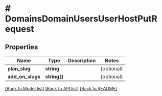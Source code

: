 # # DomainsDomainUsersUserHostPutRequest

## Properties

Name | Type | Description | Notes
------------ | ------------- | ------------- | -------------
**plan_slug** | **string** |  | [optional]
**add_on_slugs** | **string[]** |  | [optional]

[[Back to Model list]](../../README.md#models) [[Back to API list]](../../README.md#endpoints) [[Back to README]](../../README.md)
